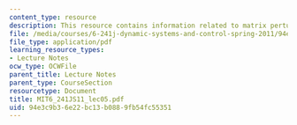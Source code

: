 ```yaml
---
content_type: resource
description: This resource contains information related to matrix perturbations.
file: /media/courses/6-241j-dynamic-systems-and-control-spring-2011/94e3c9b36e22bc13b0889fb54fc55351_MIT6_241JS11_lec05.pdf
file_type: application/pdf
learning_resource_types:
- Lecture Notes
ocw_type: OCWFile
parent_title: Lecture Notes
parent_type: CourseSection
resourcetype: Document
title: MIT6_241JS11_lec05.pdf
uid: 94e3c9b3-6e22-bc13-b088-9fb54fc55351
---
```

